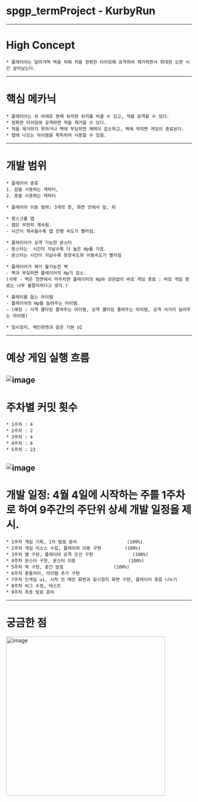 # spgp_termProject - KurbyRun
-------------------------------------------------------------------------------------------------------------
# High Concept
	* 플레이어는 달려가며 벽을 피해 적을 정확한 타이밍에 공격하여 제거하면서 최대한 오랜 시간 살아남는다.
-------------------------------------------------------------------------------------------------------------
# 핵심 메카닉
	* 플레이어는 위 아래로 현재 위치한 위치를 바꿀 수 있고, 적을 공격할 수 있다.
	* 정확한 타이밍에 공격하면 적을 제거할 수 있다.
 	* 적을 제거하지 못하거나 벽에 부딛히면 체력이 감소하고, 벽에 막히면 게임이 종료된다.
  	* 맵에 나오는 아이템을 획득하여 사용할 수 있음.
-------------------------------------------------------------------------------------------------------------
# 개발 범위
	* 플레이어 종류
 	1. 검을 사용하는 캐릭터,
  	2. 총을 사용하는 캐릭터
 
	* 플레이어 이동 범위: 3개의 층, 화면 안에서 앞, 뒤

	* 횡스크롤 맵
	- 맵은 무한히 계속됨.
	- 시간이 계속될수록 맵 진행 속도가 빨라짐.

	* 플레이어가 공격 가능한 몬스터
	- 몬스터는  시간이 지날수록 더 높은 Hp를 가짐.
 	- 몬스터는 시간이 지날수록 등장속도와 이동속도가 빨라짐

	* 플레이어가 제거 불가능한 벽
	- 벽과 부딪히면 플레이어의 Hp가 감소.
 	(삭제 - 벽은 정면에서 마주치면 플레이어의 Hp와 상관없이 바로 게임 종료 : 바로 게임 종료는 너무 불합리하다고 생각.)

	* 플레이를 돕는 아이템
	- 플레이어의 Hp를 늘려주는 아이템.
 	- (예정 : 사격 쿨타임 줄여주는 아이템, 공격 쿨타임 줄여주는 아이템, 공격 사거리 늘려주는 아이템)

	* 일시정지, 메인화면과 같은 기본 UI
-------------------------------------------------------------------------------------------------------------
# 예상 게임 실행 흐름
![image](https://github.com/SMJ1227/spgp_termProject/assets/112992077/4efac0b5-8db7-496c-9cba-4550e7759f24)
-------------------------------------------------------------------------------------------------------------
# 주차별 커밋 횟수
	* 1주차 : 4
 	* 2주차 : 2
  	* 3주차 : 4
   	* 4주차 : 8
	* 5주차 : 23
![image](https://github.com/SMJ1227/spgp_termProject/assets/112992077/99c077df-bdf2-490d-a937-6d9cc6ceb1c2)
-------------------------------------------------------------------------------------------------------------
# 개발 일정: 4월 4일에 시작하는 주를 1주차로 하여 9주간의 주단위 상세 개발 일정을 제시.
	* 1주차 게임 기획, 1차 발표 준비					(100%)
 	* 2주차 게임 리소스 수집, 플레이어 이동 구현			(100%)
 	* 3주차 맵 구현, 플레이어 공격 모션 구현 				(100%)
 	* 4주차 몬스터 구현, 몬스터 이동					(100%)
 	* 5주차 벽 구현, 중간 발표					(100%)
 	* 6주차 충돌처리, 아이템 추가 구현
 	* 7주차 인게임 ui, 시작 전 메인 화면과 일시정지 화면 구현, 플레이어 종류 나누기
 	* 8주차 버그 수정, 테스트
 	* 9주차 최종 발표 준비
-------------------------------------------------------------------------------------------------------------
# 궁금한 점
  <img width="431" alt="image" src="https://github.com/SMJ1227/spgp_termProject/assets/112992077/1a7f5d85-0b71-4b75-b382-420f8e6d46d8">

